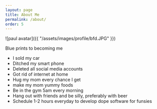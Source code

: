 ```yaml
---
layout: page
title: About Me
permalink: /about/
order: 5
---
```


![paul avatar]({{ "/assets/images/profile/bfd.JPG" }})

Blue prints to becoming me

- I sold my car
- Ditched my smart phone
- Deleted all social media accounts
- Got rid of internet at home
- Hug my mom every chance I get 
- make my mom yummy foods
- Be in the gym 5am every morning
- Hang out with friends and be silly, preferably with beer
- Schedule 1-2 hours everyday to develop dope software for funsies